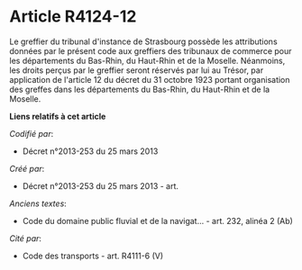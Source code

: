 # Article R4124-12

Le greffier du tribunal d'instance de Strasbourg possède les attributions données par le présent code aux greffiers des
tribunaux de commerce pour les départements du Bas-Rhin, du Haut-Rhin et de la Moselle. Néanmoins, les droits perçus par le
greffier seront réservés par lui au Trésor, par application de l'article 12 du décret du 31 octobre 1923 portant organisation
des greffes dans les départements du Bas-Rhin, du Haut-Rhin et de la Moselle.

**Liens relatifs à cet article**

_Codifié par_:

  - Décret n°2013-253 du 25 mars 2013

_Créé par_:

  - Décret n°2013-253 du 25 mars 2013 - art.

_Anciens textes_:

  - Code du domaine public fluvial et de la navigat... - art. 232, alinéa 2 (Ab)

_Cité par_:

  - Code des transports - art. R4111-6 (V)
